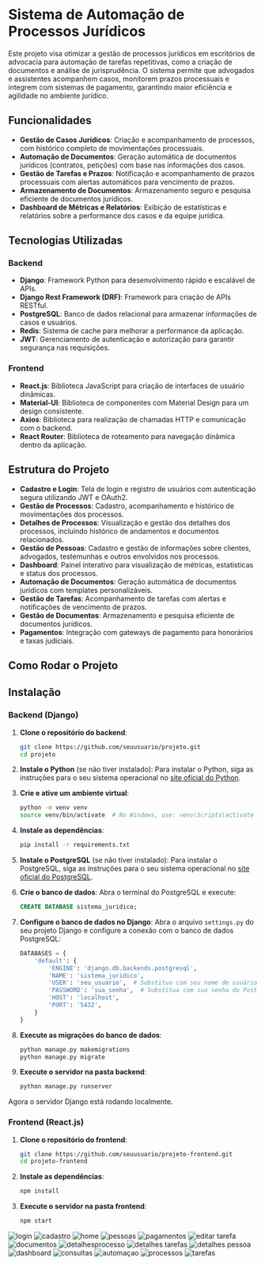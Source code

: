 # Sistema de Automação de Processos Jurídicos

Este projeto visa otimizar a gestão de processos jurídicos em escritórios de advocacia para automação de tarefas repetitivas, como a criação de documentos e análise de jurisprudência. O sistema permite que advogados e assistentes acompanhem casos, monitorem prazos processuais e integrem com sistemas de pagamento, garantindo maior eficiência e agilidade no ambiente jurídico.

## Funcionalidades

- **Gestão de Casos Jurídicos**: Criação e acompanhamento de processos, com histórico completo de movimentações processuais.
- **Automação de Documentos**: Geração automática de documentos jurídicos (contratos, petições) com base nas informações dos casos.
- **Gestão de Tarefas e Prazos**: Notificação e acompanhamento de prazos processuais com alertas automáticos para vencimento de prazos.
- **Armazenamento de Documentos**: Armazenamento seguro e pesquisa eficiente de documentos jurídicos.
- **Dashboard de Métricas e Relatórios**: Exibição de estatísticas e relatórios sobre a performance dos casos e da equipe jurídica.

## Tecnologias Utilizadas

### Backend
- **Django**: Framework Python para desenvolvimento rápido e escalável de APIs.
- **Django Rest Framework (DRF)**: Framework para criação de APIs RESTful.
- **PostgreSQL**: Banco de dados relacional para armazenar informações de casos e usuários.
- **Redis**: Sistema de cache para melhorar a performance da aplicação.
- **JWT**: Gerenciamento de autenticação e autorização para garantir segurança nas requisições.

### Frontend
- **React.js**: Biblioteca JavaScript para criação de interfaces de usuário dinâmicas.
- **Material-UI**: Biblioteca de componentes com Material Design para um design consistente.
- **Axios**: Biblioteca para realização de chamadas HTTP e comunicação com o backend.
- **React Router**: Biblioteca de roteamento para navegação dinâmica dentro da aplicação.


## Estrutura do Projeto

- **Cadastro e Login**: Tela de login e registro de usuários com autenticação segura utilizando JWT e OAuth2.
- **Gestão de Processos**: Cadastro, acompanhamento e histórico de movimentações dos processos.
- **Detalhes de Processos**: Visualização e gestão dos detalhes dos processos, incluindo histórico de andamentos e documentos relacionados.
- **Gestão de Pessoas**: Cadastro e gestão de informações sobre clientes, advogados, testemunhas e outros envolvidos nos processos.
- **Dashboard**: Painel interativo para visualização de métricas, estatísticas e status dos processos.
- **Automação de Documentos**: Geração automática de documentos jurídicos com templates personalizáveis.
- **Gestão de Tarefas**: Acompanhamento de tarefas com alertas e notificações de vencimento de prazos.
- **Gestão de Documentos**: Armazenamento e pesquisa eficiente de documentos jurídicos.
- **Pagamentos**: Integração com gateways de pagamento para honorários e taxas judiciais.

## Como Rodar o Projeto


## Instalação

  ### Backend (Django)

  1. **Clone o repositório do backend**:
     ```bash
     git clone https://github.com/seuusuario/projeto.git
     cd projeto
     ```

  2. **Instale o Python** (se não tiver instalado):
     Para instalar o Python, siga as instruções para o seu sistema operacional no [site oficial do Python](https://www.python.org/downloads/).

  3. **Crie e ative um ambiente virtual**:
     ```bash
     python -m venv venv
     source venv/bin/activate  # No Windows, use: venv\Scripts\activate
     ```

  4. **Instale as dependências**:
     ```bash
     pip install -r requirements.txt
     ```

  5. **Instale o PostgreSQL** (se não tiver instalado):
     Para instalar o PostgreSQL, siga as instruções para o seu sistema operacional no [site oficial do PostgreSQL](https://www.postgresql.org/download/).

  6. **Crie o banco de dados**:
     Abra o terminal do PostgreSQL e execute:
     ```sql
     CREATE DATABASE sistema_juridico;
     ```

  7. **Configure o banco de dados no Django**:
     Abra o arquivo `settings.py` do seu projeto Django e configure a conexão com o banco de dados PostgreSQL:
     ```python
     DATABASES = {
         'default': {
             'ENGINE': 'django.db.backends.postgresql',
             'NAME': 'sistema_juridico',
             'USER': 'seu_usuario',  # Substitua com seu nome de usuário do PostgreSQL
             'PASSWORD': 'sua_senha',  # Substitua com sua senha do PostgreSQL
             'HOST': 'localhost',
             'PORT': '5432',
         }
     }
     ```

  8. **Execute as migrações do banco de dados**:
     ```bash
     python manage.py makemigrations
     python manage.py migrate
     ```

  9. **Execute o servidor na pasta backend**:
     ```bash
     python manage.py runserver
     ```

  Agora o servidor Django está rodando localmente.

  ### Frontend (React.js)

  1. **Clone o repositório do frontend**:
     ```bash
     git clone https://github.com/seuusuario/projeto-frontend.git
     cd projeto-frontend
     ```

  2. **Instale as dependências**:
     ```bash
     npm install
     ```

  3. **Execute o servidor na pasta frontend**:
     ```bash
     npm start
     ```
![login](https://github.com/user-attachments/assets/768b4828-65ec-43a0-9d4c-9040c9290f89)
![cadastro](https://github.com/user-attachments/assets/3a888870-a0b3-4a89-8036-42e58c7880d9)
![home](https://github.com/user-attachments/assets/b53228a8-be12-4344-8673-817d43f36f46)
![pessoas](https://github.com/user-attachments/assets/fd505436-5447-4a91-bb34-15fee072daa4)
![pagamentos](https://github.com/user-attachments/assets/446a39e9-e13f-47c9-a4c1-e153fc1558d5)
![editar tarefa](https://github.com/user-attachments/assets/2b8b7c27-d68e-45d1-b999-a6dfc2d432b2)
![documentos](https://github.com/user-attachments/assets/f268909a-0cab-4bc1-9ed1-2cd38076cdea)
![detalhesprocesso](https://github.com/user-attachments/assets/d9bae4a9-fdb1-46ce-a4af-5c8ea842e0dd)
![detalhes tarefas](https://github.com/user-attachments/assets/5b9279f2-8ab7-4e95-952e-b7943f4a926d)
![detalhes pessoa](https://github.com/user-attachments/assets/cedfd7f7-7067-46f7-a804-c213fa9b7545)
![dashboard](https://github.com/user-attachments/assets/3b82b0f6-daf2-422d-abd6-79e7100a649b)
![consultas](https://github.com/user-attachments/assets/c70b7265-cc15-43bd-b2d3-995d47a0b295)
![automaçao](https://github.com/user-attachments/assets/b5fb3277-eba0-42f2-b852-65c10a6b2cf0)
![processos](https://github.com/user-attachments/assets/757b8ee2-4b88-48d1-8b2e-9567e0faa8b3)
![tarefas](https://github.com/user-attachments/assets/3fdd8b09-fbcf-4750-a958-6685dad88c0e)

